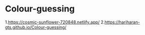 ﻿# Colour-guessing
1.https://cosmic-sunflower-720848.netlify.app/
2.https://hariharan-gts.github.io/Colour-guessing/
